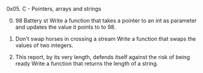 0x05. C - Pointers, arrays and strings

0. 98 Battery st
Write a function that takes a pointer to an int as parameter and updates the value it points to to 98.

1. Don't swap horses in crossing a stream
Write a function that swaps the values of two integers.

2. This report, by its very length, defends itself against the risk of being ready
Write a function that returns the length of a string.


